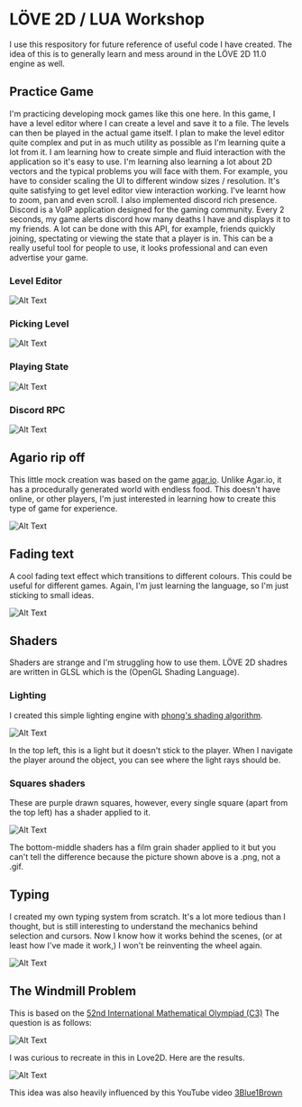 # LÖVE 2D / LUA Workshop

I use this respository for future reference of useful code I have created. The idea of this is to generally learn and mess around in the LÖVE 2D 11.0 engine as well.

## Practice Game

I'm practicing developing mock games like this one here. In this game, I have a level editor where I can create a level and save it to a file. The levels can then be played in the actual game itself. I plan to make the level editor quite complex and put in as much utility as possible as I'm learning quite a lot from it. I am learning how to create simple and fluid interaction with the application so it's easy to use. I'm learning also learning a lot about 2D vectors and the typical problems you will face with them. For example, you have to consider scaling the UI to different window sizes / resolution. It's quite satisfying to get level editor view interaction working. I've learnt how to zoom, pan and even scroll. I also implemented discord rich presence. Discord is a VoIP application designed for the gaming community. Every 2 seconds, my game alerts discord how many deaths I have and displays it to my friends. A lot can be done with this API, for example, friends quickly joining, spectating or viewing the state that a player is in. This can be a really useful tool for people to use, it looks professional and can even advertise your game.

### Level Editor

![Alt Text](https://media.giphy.com/media/5nvUszACUc4SVw4dMT/giphy.gif)

### Picking Level

![Alt Text](https://media.giphy.com/media/55kujmAtxV1H08io1y/giphy.gif)

### Playing State

![Alt Text](https://media.giphy.com/media/euCvFMpcEvAq3Bys7x/giphy.gif)

### Discord RPC

![Alt Text](https://i.gyazo.com/23270601dfd5bde618faa1f3314fa338.png)

## Agario rip off

This little mock creation was based on the game [agar.io](http://agar.io/). Unlike Agar.io, it has a procedurally generated world with endless food. This doesn't have online,  or other players, I'm just interested in learning how to create this type of game for experience.

![Alt Text](https://media.giphy.com/media/QLRHAHDiy9634sCYiH/giphy.gif)

## Fading text

A cool fading text effect which transitions to different colours. This could be useful for different games. Again, I'm just learning the language, so I'm just sticking to small ideas.

![Alt Text](https://media.giphy.com/media/1xOyI9xMWaNr7g2z5J/giphy.gif)

## Shaders

Shaders are strange and I'm struggling how to use them. LÖVE 2D shadres are written in GLSL which is the (OpenGL Shading Language).

### Lighting

I created this simple lighting engine with [phong's shading algorithm](https://mrl.nyu.edu/~perlin/courses/fall2005ugrad/phong.html).

![Alt Text](https://i.gyazo.com/721a1d6f27c8ceab619f5b3ea13af06b.gif)

In the top left, this is a light but it doesn't stick to the player. When I navigate the player around the object, you can see where the light rays should be.

### Squares shaders

These are purple drawn squares, however, every single square (apart from the top left) has a shader applied to it.

![Alt Text](https://i.gyazo.com/a4ec582719272d3ea388eb04a63fbbf6.png)

The bottom-middle shaders has a film grain shader applied to it but you can't tell the difference because the picture shown above is a .png, not a .gif.

## Typing

I created my own typing system from scratch. It's a lot more tedious than I thought, but is still interesting to understand the mechanics behind selection and cursors. Now I know how it works behind the scenes, (or at least how I've made it work,) I won't be reinventing the wheel again.

![Alt Text](https://i.gyazo.com/2ddb42736ab8efc2aba52dff3366329d.gif)

## The Windmill Problem 

This is based on the [52nd International Mathematical Olympiad (C3)](https://www.imo-official.org/problems/IMO2011SL.pdf) 
The question is as follows: 

![Alt Text](https://i.gyazo.com/e1a8ee875a3210854a23265cf6e4eb29.png)

I was curious to recreate in this in Love2D. Here are the results.

![Alt Text](https://i.gyazo.com/cf3df5449a871178a818c92ce8578772.gif)

This idea was also heavily influenced by this YouTube video [3Blue1Brown](https://youtu.be/M64HUIJFTZM)